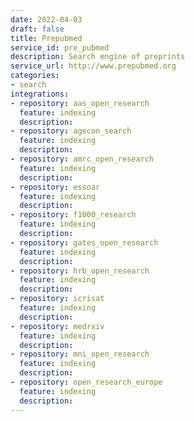 ```yaml
---
date: 2022-04-03
draft: false
title: Prepubmed
service_id: pre_pubmed
description: Search engine of preprints
service_url: http://www.prepubmed.org
categories:
- search
integrations:
- repository: aas_open_research
  feature: indexing
  description:
- repository: agecon_search
  feature: indexing
  description:
- repository: amrc_open_research
  feature: indexing
  description:
- repository: essoar
  feature: indexing
  description:
- repository: f1000_research
  feature: indexing
  description:
- repository: gates_open_research
  feature: indexing
  description:
- repository: hrb_open_research
  feature: indexing
  description:
- repository: icrisat
  feature: indexing
  description:
- repository: medrxiv
  feature: indexing
  description:
- repository: mni_open_research
  feature: indexing
  description:
- repository: open_research_europe
  feature: indexing
  description:
---
```



